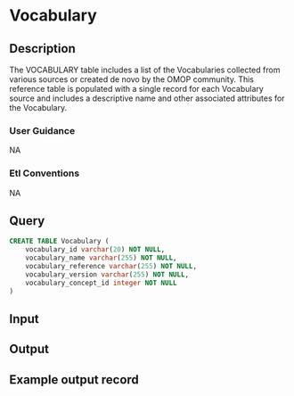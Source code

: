 <!---->

# Vocabulary

## Description
The VOCABULARY table includes a list of the Vocabularies collected from various sources or created de novo by the OMOP community. This reference table is populated with a single record for each Vocabulary source and includes a descriptive name and other associated attributes for the Vocabulary.

### User Guidance
NA

### Etl Conventions
NA

## Query
```sql
CREATE TABLE Vocabulary (
	vocabulary_id varchar(20) NOT NULL,
	vocabulary_name varchar(255) NOT NULL,
	vocabulary_reference varchar(255) NOT NULL,
	vocabulary_version varchar(255) NOT NULL,
	vocabulary_concept_id integer NOT NULL
)
```

## Input


## Output


## Example output record


